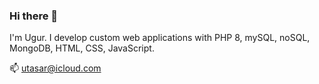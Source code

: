### Hi there 👋

I'm Ugur. I develop custom web applications with PHP 8, mySQL, noSQL, MongoDB, HTML, CSS, JavaScript.

📫 utasar@icloud.com
